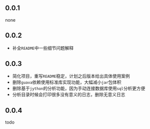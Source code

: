 ## 0.0.1

none

## 0.0.2

- 补全`README`中一些细节问题解释

## 0.0.3

- 简化项目，重写`README`稳定，计划之后版本给出具体使用案例
- 删除`guava`依赖使用标准库实现功能，大幅减小`jar`包体积
- 删除基于`jython`的分析功能，因为手动连接数据库使用`sql`分析更方便
- 分析目录时候会打印很多没有意义的日志，删除无意义日志

## 0.0.4

todo
